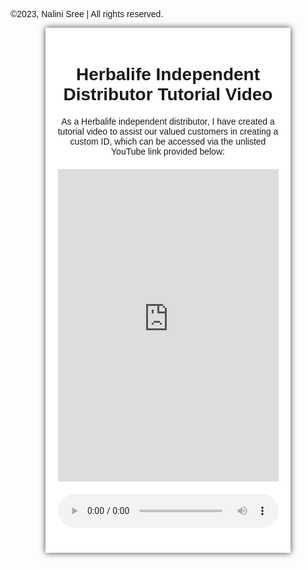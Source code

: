 <!DOCTYPE html>
<html>
<head>
  <title>Herbalife Independent Distributor Tutorial Video</title>
  <style>
    body {
      background-image: url("https://images.pexels.com/photos/1103970/pexels-photo-1103970.jpeg?cs=srgb&dl=pexels-johannes-plenio-1103970.jpg&fm=jpg");
      background-size: cover;
      font-family: Arial, sans-serif;
    }
    .container {
      width: 70%;
      margin: 0 auto;
      padding: 20px;
      background-color: #fff;
      box-shadow: 0px 0px 10px 0px rgba(0,0,0,0.75);
      transition: transform 0.3s ease-in-out;
    }
    .container:hover {
      transform: scale(1.05);
    }
    .video-container {
      text-align: center;
      margin-top: 20px;
    }
    iframe {
      width: 100%;
      height: 500px;
    }
    button {
      background-color: #4CAF50;
      color: white;
      border: none;
      padding: 10px 20px;
      text-align: center;
      text-decoration: none;
      display: inline-block;
      font-size: 16px;
      margin: 4px 2px;
      cursor: pointer;
    }
    
    /* Audio player */
    .audio-container {
      margin-top: 20px;
      width: 70%;
      margin: 0 auto;
      display: flex;
      flex-direction: column;
      justify-content: center;
      align-items: center;
    }
    
    audio {
      width: 100%;
      margin: 10px 0;
    }
    
    .audio-controls {
      display: flex;
      justify-content: center;
      align-items: center;
      margin-top: 10px;
    }
    
    .audio-controls button {
      background-color: #4CAF50;
      color: white;
      border: none;
      padding: 10px 20px;
      text-align: center;
      text-decoration: none;
      display: inline-block;
      font-size: 16px;
      margin: 4px 2px;
      cursor: pointer;
    }
    
    .audio-controls input[type=range] {
      margin: 0 10px;
    }
  </style>
  <script>
    // Set up the audio player
    const audio = document.getElementById('audio1');
    const playButton = document.getElementById('play-button');
    const pauseButton = document.getElementById('pause-button');
    const volumeSlider = document.getElementById('volume-slider');
    
    // Start playing the audio file automatically
    audio.autoplay = true;
    
    // Pause and play the audio file
    playButton.addEventListener('click', () => {
      audio.play();
    });
    
    pauseButton.addEventListener('click', () => {
      audio.pause();
    });
    
    // Adjust the volume
    volumeSlider.addEventListener('input', () => {
      audio.volume = volumeSlider.value / 100;
    });
  </script>
</head>
<body>
<p>&copy;2023, Nalini Sree | All rights reserved.</p>
  <div class="container">
    <h1 style="text-align:center">Herbalife Independent Distributor Tutorial Video</h1>
    <p style="text-align:center">As a Herbalife independent distributor, I have created a tutorial video to assist our valued customers in creating a custom ID, which can be accessed via the unlisted YouTube link provided below:</p>
    <div class="video-container">
      <iframe id="video1" src="https://www.youtube.com/embed/iJsfp0IybBw" frameborder="0" allow="accelerometer; autoplay; clipboard-write; encrypted-media; gyroscope; picture-in-picture" allowfullscreen></iframe>
    </div>
    <audio controls style="width:100%;max-width:400px;margin:20px auto;display:block;">
      <source src="https://www.soundhelix.com/examples/mp3/SoundHelix-Song-1.mp3" type="audio/mpeg">
      Your browser does not support the audio element.
    </audio>
  </div>
</body>
</html>
